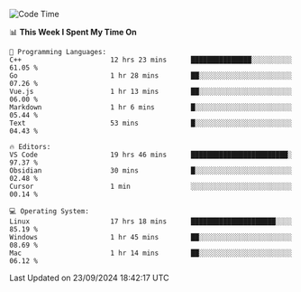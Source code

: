 
<!--START_SECTION:waka-->
![Code Time](http://img.shields.io/badge/Code%20Time-2%2C538%20hrs%2053%20mins-blue)

📊 **This Week I Spent My Time On** 

```text
💬 Programming Languages: 
C++                      12 hrs 23 mins      ███████████████░░░░░░░░░░   61.05 % 
Go                       1 hr 28 mins        ██░░░░░░░░░░░░░░░░░░░░░░░   07.26 % 
Vue.js                   1 hr 13 mins        ██░░░░░░░░░░░░░░░░░░░░░░░   06.00 % 
Markdown                 1 hr 6 mins         █░░░░░░░░░░░░░░░░░░░░░░░░   05.44 % 
Text                     53 mins             █░░░░░░░░░░░░░░░░░░░░░░░░   04.43 % 

🔥 Editors: 
VS Code                  19 hrs 46 mins      ████████████████████████░   97.37 % 
Obsidian                 30 mins             █░░░░░░░░░░░░░░░░░░░░░░░░   02.48 % 
Cursor                   1 min               ░░░░░░░░░░░░░░░░░░░░░░░░░   00.14 % 

💻 Operating System: 
Linux                    17 hrs 18 mins      █████████████████████░░░░   85.19 % 
Windows                  1 hr 45 mins        ██░░░░░░░░░░░░░░░░░░░░░░░   08.69 % 
Mac                      1 hr 14 mins        ██░░░░░░░░░░░░░░░░░░░░░░░   06.12 % 
```


 Last Updated on 23/09/2024 18:42:17 UTC
<!--END_SECTION:waka-->

